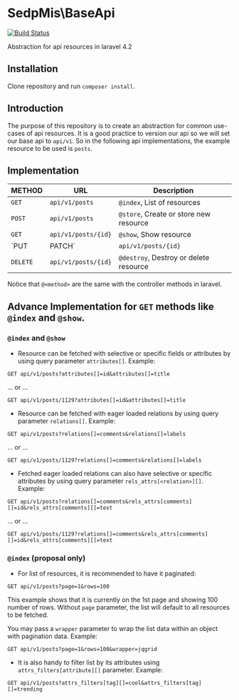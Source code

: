 # SedpMis\BaseApi

[![Build Status](https://travis-ci.org/sedp-mis/base-api.svg?branch=master)](https://travis-ci.org/sedp-mis/base-api)

Abstraction for api resources in laravel 4.2

## Installation
Clone repository and run `composer install`.

## Introduction

The purpose of this repository is to create an abstraction for common use-cases of api resources. 
It is a good practice to version our api so we will set our base api to `api/v1`. 
So in the following api implementations, the example resource to be used is `posts`.

## Implementation
 METHOD     | URL                 | Description
---         | ---                 | ---
`GET`       | `api/v1/posts`      | `@index`, List of resources
`POST`      | `api/v1/posts`      | `@store`, Create or store new resource
`GET`       | `api/v1/posts/{id}` | `@show`, Show resource
`PUT|PATCH` | `api/v1/posts/{id}` | `@update`, Update resource
`DELETE`    | `api/v1/posts/{id}` | `@destroy`, Destroy or delete resource

Notice that `@<method>` are the same with the controller methods in laravel.

## Advance Implementation for `GET` methods like `@index` and `@show`.
### `@index` and `@show`

* Resource can be fetched with selective or specific fields or attributes by using query parameter `attributes[]`. Example:
 ```
 GET api/v1/posts?attributes[]=id&attributes[]=title
 ```
 ... or ...
 ```
 GET api/v1/posts/1129?attributes[]=id&attributes[]=title
 ```

* Resource can be fetched with eager loaded relations by using query parameter `relations[]`. Example:
 ```
 GET api/v1/posts?relations[]=comments&relations[]=labels
 ```
 ... or ...
 ```
 GET api/v1/posts/1129?relations[]=comments&relations[]=labels
 ```

* Fetched eager loaded relations can also have selective or specific attributes by using query parameter `rels_attrs[<relation>][]`. Example:
 ```
 GET api/v1/posts?relations[]=comments&rels_attrs[comments][]=id&rels_attrs[comments][]=text
 ```
 ... or ...
 ```
 GET api/v1/posts/1129?relations[]=comments&rels_attrs[comments][]=id&rels_attrs[comments][]=text
 ```

### `@index` (proposal only)
* For list of resources, it is recommended to have it paginated:
 ```
 GET api/v1/posts?page=1&rows=100
 ```
 This example shows that it is currently on the 1st page and showing 100 number of rows. Without `page` parameter, the list will default to all resources to be fetched.

 You may pass a `wrapper` parameter to wrap the list data within an object with pagination data. Example:
 ```
 GET api/v1/posts?page=1&rows=100&wrapper=jqgrid
 ```
* It is also handy to filter list by its attributes using `attrs_filters[attribute][]` parameter. Example:
 ```
 GET api/v1/posts?attrs_filters[tag][]=cool&attrs_filters[tag][]=trending
 ```
